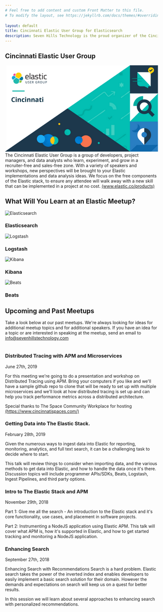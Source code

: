 ```yaml
---
# Feel free to add content and custom Front Matter to this file.
# To modify the layout, see https://jekyllrb.com/docs/themes/#overriding-theme-defaults

layout: default
title: Cincinnati Elastic User Group for Elasticsearch
description: Seven Hills Technology is the proud organizer of the Cincinnati Elastic User Group meetup to collaborate on Elasticsearch, Kibana, and related products.
---
```


<section class="sh-intro">
    <div class="sh-tagline">
        <h1 class="sh-header-lines"><span>Cincinnati Elastic User Group</span></h1>
        <div class="sh-page-feature" >
            <img src="/images/elastic-meetup.jpg" alt="Elastic Cincinnati User Group" />
        </div>
    </div>
    <div class="sh-description">
        The Cincinnati Elastic User Group is a group of developers, project managers, and data analysts who learn, experiment, and grow in a recruiter-free and sales-free zone. With a variety of speakers and workshops, new perspectives will be brought to your Elastic implementations and data analysis ideas. We focus on the free components of the Elastic stack, to ensure any attendee will walk away with a new skill that can be implemented in a project at no cost. <a href="https://www.elastic.co/products" alt="elastic products" rel="noopener">(www.elastic.co/products)</a>
    </div>
</section>
<div class="sh-band-flair dark-top"></div> 
<section class="sh-dark-band">
    <h2 class="sh-dark-band-header">What Will You Learn at an Elastic Meetup?</h2>
    <div class="sh-services">
        <div class="sh-service">
            <img class="lozad" data-src="/images/Elasticsearch White.svg" alt="Elasticsearch" />
            <h3>Elasticsearch</h3>
        </div>
        <div class="sh-service">
            <img class="lozad" data-src="/images/Logstash White.svg" alt="Logstash" />
            <h3>Logstash</h3>
        </div>
        <div class="sh-service">
            <img class="lozad" data-src="/images/Kibana White.svg" alt="Kibana" />
            <h3>Kibana</h3>
        </div>
        <div class="sh-service">
            <img class="lozad" data-src="/images/Beats White.svg" alt="Beats" />
            <h3>Beats</h3>
        </div>
    </div>
</section>
<div class="sh-band-flair dark-bottom"></div> 
<section class="sh-white-band" style="padding-top: 0">
    <h2 class="sh-white-band-header">Upcoming and Past Meetups</h2>
    <p class="sh-white-band-content" style="margin-bottom: 40px">Take a look below at our past meetups. We're always looking for ideas for additional meetup topics and for additional speakers. If you have an idea for a topic or are interested in speaking at the meetup, send an email to <a href="mailto:info@sevenhillstechnology.com" alt="seven hills info email">info@sevenhillstechnology.com</a></p>
    <div class="sh-white-band-content">
        <div class="elastic-events">
            <div class="elastic-event">
                <h3>Distributed Tracing with APM and Microservices</h3>
                <span class="elastic-event-date">June 27th, 2019</span>
                <p>For this meeting we're going to do a presentation and workshop on Distributed Tracing using APM. Bring your computers if you like and we'll have a sample github repo to clone that will be ready to set up with multiple microservices and we'll look at how distributed tracing is set up and can help you track performance metrics across a distributed architecture.</p>
                <p>Special thanks to The Space Community Workplace for hosting <a href="https://www.cincinnatispaces.com" alt="The Space Community Workplace" rel="noopener">(https://www.cincinnatispaces.com/)</a></p>
            </div>
            <div class="elastic-event">
                <h3>Getting Data into The Elastic Stack.</h3>
                <span class="elastic-event-date">February 28th, 2019</span>
                <p>Given the numerous ways to ingest data into Elastic for reporting, monitoring, analytics, and full text search, it can be a challenging task to decide where to start.</p>
                <p>This talk will review things to consider when importing data, and the various methods to get data into Elastic, and how to handle the data once it's there. Discussion topics will include programmer APIs/SDKs, Beats, Logstash, Ingest Pipelines, and third party options.</p>
            </div>
            <div class="elastic-event">
                <h3>Intro to The Elastic Stack and APM</h3>
                <span class="elastic-event-date">November 29th, 2018</span>
                <p>Part 1: Give me all the search - An introduction to the Elastic stack and it's core functionality, use cases, and placement in software projects.</p>
                <p>Part 2: Instrumenting a NodeJS application using Elastic APM. This talk will cover what APM is, how it's supported in Elastic, and how to get started tracking and monitoring a NodeJS application.</p>
            </div>
            <div class="elastic-event">
                <h3>Enhancing Search</h3>
                <span class="elastic-event-date">September 27th, 2018</span>
                <p>Enhancing Search with Recommendations Search is a hard problem. Elastic search takes the power of the inverted index and enables developers to easily implement a basic search solution for their domain. However the demands and expectations on search will keep us on a quest for better results.</p>
                <p>In this session we will learn about several approaches to enhancing search with personalized recommendations.</p>
            </div>
        </div>
    </div>
</section>